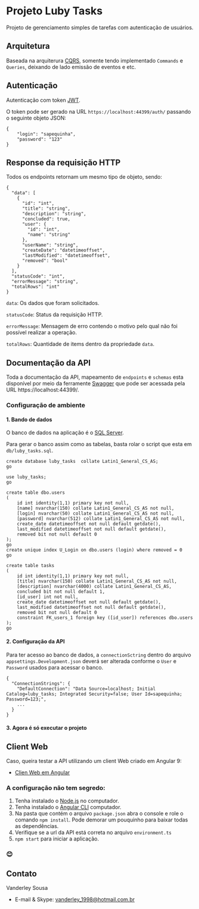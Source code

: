 # Projeto Luby Tasks
Projeto de gerenciamento simples de tarefas com autenticação de usuários.

## Arquitetura
Baseada na arquiterura [CQRS](https://docs.microsoft.com/pt-br/azure/architecture/patterns/cqrs), somente tendo implementado `Commands` e `Queries`, deixando de lado emissão de eventos e etc.

## Autenticação
Autenticação com token [JWT](https://jwt.io/introduction/).

O token pode ser gerado na URL `https://localhost:44399/auth/` passando o seguinte objeto JSON:
```
{
	"login": "sapequinha",
	"password": "123"
}
```

## Response da requisição HTTP
Todos os endpoints retornam um mesmo tipo de objeto, sendo:
```
{
  "data": [
    {
      "id": "int",
      "title": "string",
      "description": "string",
      "concluded": true,
      "user": {
        "id": "int",
        "name": "string"
      },
      "userName": "string",
      "createDate": "datetimeoffset",
      "lastModified": "datetimeoffset",
      "removed": "bool"
    }
  ],
  "statusCode": "int",
  "errorMessage": "string",
  "totalRows": "int"
}
```
`data`: Os dados que foram solicitados.

`statusCode`: Status da requisição HTTP.

`errorMessage`: Mensagem de erro contendo o motivo pelo qual não foi possível realizar a operação.

`totalRows`: Quantidade de items dentro da propriedade `data`.

## Documentação da API
Toda a documentação da API, mapeamento de `endpoints` e `schemas` esta disponível por meio da ferramente [Swagger](https://swagger.io/) que pode ser acessada pela URL https://localhost:44399/.

### Configuração de ambiente

#### 1. Bando de dados
O banco de dados na aplicação é o [SQL Server](https://www.microsoft.com/pt-br/sql-server).

Para gerar o banco assim como as tabelas, basta rolar o script que esta em `db/luby_tasks.sql`.
```
create database luby_tasks  collate Latin1_General_CS_AS;
go

use luby_tasks;
go

create table dbo.users
(
	id int identity(1,1) primary key not null,
	[name] nvarchar(150) collate Latin1_General_CS_AS not null,
	[login] nvarchar(50) collate Latin1_General_CS_AS not null,
	[password] nvarchar(512) collate Latin1_General_CS_AS not null,
	create_date datetimeoffset not null default getdate(),
	last_modified datetimeoffset not null default getdate(),
	removed bit not null default 0
);
go
create unique index U_Login on dbo.users (login) where removed = 0
go

create table tasks
(
	id int identity(1,1) primary key not null,
	[title] nvarchar(150) collate Latin1_General_CS_AS not null,
	[description] nvarchar(4000) collate Latin1_General_CS_AS,
	concluded bit not null default 1,
	[id_user] int not null,
	create_date datetimeoffset not null default getdate(),
	last_modified datetimeoffset not null default getdate(),
	removed bit not null default 0
	constraint FK_users_1 foreign key ([id_user]) references dbo.users
);
go
```
#### 2. Configuração da API
Para ter acesso ao banco de dados, a `connectionSctring` dentro do arquivo `appsettings.Development.json` deverá ser alterada conforme o `User` e `Password` usados para acessar o banco.
```
{
  "ConnectionStrings": {
    "DefaultConnection": "Data Source=localhost; Initial Catalog=luby_tasks; Integrated Security=false; User Id=sapequinha; Password=123;",
    ...
  }
}
```
#### 3. Agora é só executar o projeto

## Client Web
Caso, queira testar a API utilizando um client Web criado em Angular 9:
* [Clien Web em Angular](https://github.com/vanderley1998/tasks_client)

### A configuração não tem segredo:
1. Tenha instalado o [Node.js](https://nodejs.org/en/) no computador.
2. Tenha instalado o [Angular CLI](https://cli.angular.io/) computador.
3. Na pasta que contém o arquivo `package.json` abra o console e role o comando `npm install`. Pode demorar um pouquinho para baixar todas as dependências.
4. Verifique se a url da API está correta no arquivo `environment.ts`
5. `npm start` para iniciar a aplicação.

### 😊

## Contato
Vanderley Sousa
* E-mail & Skype: vanderley_1998@hotmail.com.br
